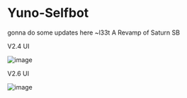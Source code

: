 # Yuno-Selfbot

gonna do some updates here ~l33t
A Revamp of Saturn SB

V2.4 UI

![image](https://user-images.githubusercontent.com/85456368/219545143-2491e931-97da-4caa-8f4e-87bd65972be4.png)



V2.6 UI

![image](https://user-images.githubusercontent.com/85456368/219904161-65b9c218-6177-43c9-a125-f94e544737d4.png)

